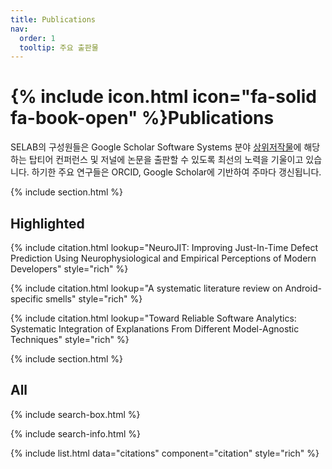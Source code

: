 ```yaml
---
title: Publications
nav:
  order: 1
  tooltip: 주요 출판물
---
```


# {% include icon.html icon="fa-solid fa-book-open" %}Publications

SELAB의 구성원들은 Google Scholar Software Systems 분야 [상위저작물](https://scholar.google.com/citations?view_op=top_venues&hl=ko&vq=eng_softwaresystems)에 해당하는 탑티어 컨퍼런스 및 저널에 논문을 출판할 수 있도록 최선의 노력을 기울이고 있습니다. 하기한 주요 연구들은 ORCID, Google Scholar에 기반하여 주마다 갱신됩니다. 

<!-- 모든 출판물은 Scott Uk-Jin Lee 교수님의 [Google Scholar 페이지](https://scholar.google.com/citations?hl=ko&user=eOKfjrMAAAAJ&view_op=list_works&sortby=pubdate)에서 더 자세히 확인할 수 있습니다. -->

{% include section.html %}

## Highlighted

{% include citation.html lookup="NeuroJIT: Improving Just-In-Time Defect Prediction Using Neurophysiological and Empirical Perceptions of Modern Developers" style="rich" %}

{% include citation.html lookup="A systematic literature review on Android-specific smells" style="rich" %}

{% include citation.html lookup="Toward Reliable Software Analytics: Systematic Integration of Explanations From Different Model-Agnostic Techniques" style="rich" %}

{% include section.html %}

## All

{% include search-box.html %}

{% include search-info.html %}

{% include list.html data="citations" component="citation" style="rich" %}
